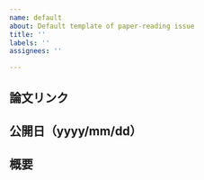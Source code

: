 ```yaml
---
name: default
about: Default template of paper-reading issue
title: ''
labels: ''
assignees: ''

---
```



## 論文リンク

## 公開日（yyyy/mm/dd）

## 概要